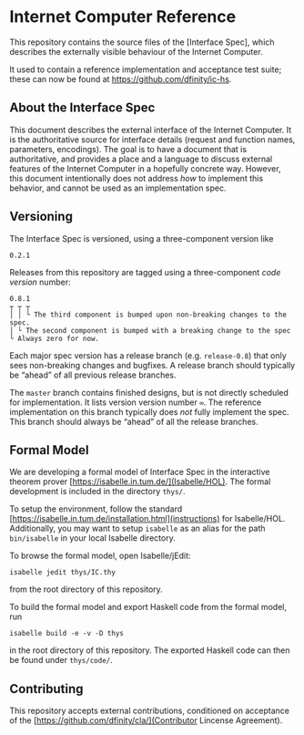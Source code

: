 # Internet Computer Reference

This repository contains the source files of the [Interface Spec], which describes the externally visible behaviour of the Internet Computer.

It used to contain a reference implementation and acceptance test suite; these can now be found at <https://github.com/dfinity/ic-hs>.

## About the Interface Spec

This document describes the external interface of the Internet Computer. It is the authoritative source for interface details (request and function names, parameters, encodings). The goal is to have a document that is authoritative, and provides a place and a language to discuss external features of the Internet Computer in a hopefully concrete way. However, this document intentionally does not address _how_ to implement this behavior, and cannot be used as an implementation spec.

## Versioning

The Interface Spec is versioned, using a three-component version like

    0.2.1

Releases from this repository are tagged using a three-component _code
version_ number:

    0.8.1
    ┬ ┬ ┬
    │ │ └ The third component is bumped upon non-breaking changes to the spec.
    │ └ The second component is bumped with a breaking change to the spec
    └ Always zero for now.

Each major spec version has a release branch (e.g. `release-0.8`) that only sees
non-breaking changes and bugfixes. A release branch should typically be “ahead” of all previous release branches.

The `master` branch contains finished designs, but is not directly scheduled
for implementation. It lists version version number `∞`. The reference
implementation on this branch typically does _not_ fully implement the spec. This branch should always be “ahead” of all the release branches.

## Formal Model

We are developing a formal model of Interface Spec in the interactive theorem prover [https://isabelle.in.tum.de/](Isabelle/HOL).
The formal development is included in the directory `thys/`.

To setup the environment, follow the standard [https://isabelle.in.tum.de/installation.html](instructions) for Isabelle/HOL.
Additionally, you may want to setup `isabelle` as an alias for the path `bin/isabelle` in your local Isabelle directory.

To browse the formal model, open Isabelle/jEdit:
```
isabelle jedit thys/IC.thy
```
from the root directory of this repository.

To build the formal model and export Haskell code from the formal model, run
```
isabelle build -e -v -D thys
```
in the root directory of this repository. The exported Haskell code can then be found under `thys/code/`.

## Contributing

This repository accepts external contributions, conditioned on acceptance of the [https://github.com/dfinity/cla/](Contributor Lincense Agreement).

